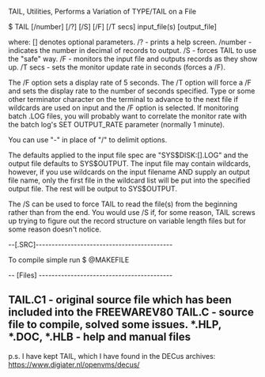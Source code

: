 TAIL, Utilities, Performs a Variation of TYPE/TAIL on a File

   $ TAIL [/number] [/?] [/S] [/F] [/T secs] input_file(s) [output_file]

where:
   [] denotes optional parameters.
   /? - prints a help screen.
   /number - indicates the number in decimal of records to output.
   /S - forces TAIL to use the "safe" way.
   /F - monitors the input file and outputs records as they show up.
   /T secs - sets the monitor update rate in seconds (forces a /F).

The /F option sets a display rate of 5 seconds. The /T option will force a
/F and sets the display rate to the number of seconds specified. Type
<return>  or some other terminator character on the terminal to advance to
the next  file if wildcards are used on input and the /F option is selected.
If  monitoring batch .LOG files, you will probably want to correlate the
monitor  rate with the batch log's SET OUTPUT_RATE parameter (normally 1
minute).

You can use "-" in place of "/" to delimit options.

The defaults applied to the input file spec are "SYS$DISK:[].LOG" and the
output file defaults to SYS$OUTPUT. The input file may contain wildcards,
however, if you use wildcards on the input filename AND supply an output
file name, only the first file in the wildcard list will be put into the
specified output file. The rest will be output to SYS$OUTPUT.

The /S can be used to force TAIL to read the file(s) from the beginning
rather than from the end. You would use /S if, for some reason, TAIL screws
up trying to figure out the record structure on variable  length files but
for some reason doesn't notice.

--[.SRC]-------------------------------------------

To compile simple run
$ @MAKEFILE

-- [Files] ------------------------------------------

TAIL.C1 - original source file which has been
           included into the FREEWAREV80
 TAIL.C  - source file to compile,
           solved some issues.
 *.HLP, *.DOC, *.HLB   - help and manual files
---------------------------------------------------
p.s.
I have kept TAIL, which I have found in the DECus archives:
https://www.digiater.nl/openvms/decus/
